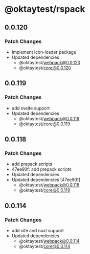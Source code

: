 # @oktaytest/rspack

## 0.0.120

### Patch Changes

- implement icon-loader package
- Updated dependencies
  - @oktaytest/webpack@0.0.120
  - @oktaytest/core@0.0.120

## 0.0.119

### Patch Changes

- add svelte support
- Updated dependencies
  - @oktaytest/webpack@0.0.119
  - @oktaytest/core@0.0.119

## 0.0.118

### Patch Changes

- add prepack scripts
- 47ee90f: add prepack scripts
- Updated dependencies
- Updated dependencies [47ee90f]
  - @oktaytest/webpack@0.0.118
  - @oktaytest/core@0.0.118

## 0.0.114

### Patch Changes

- add vite and nuxt support
- Updated dependencies
  - @oktaytest/webpack@0.0.114
  - @oktaytest/core@0.0.114
